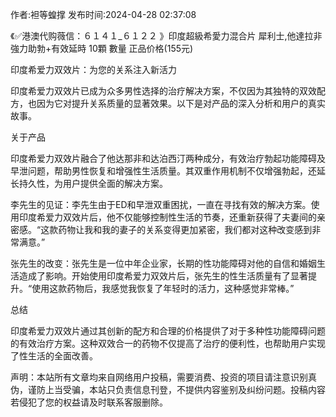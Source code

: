 <p>作者:袒等蝗撑 发布时间:2024-04-28 02:37:08</p>
<p>《✅港澳代购薇信：６１４１_６１２２ 》印度超級希愛力混合片 犀利士,他達拉非 強力助勃+有效延時 10顆 數量 正品价格(155元) </p>
									<p>印度希爱力双效片：为您的关系注入新活力</p><p></p><p>印度希爱力双效片已成为众多男性选择的治疗解决方案，不仅因为其独特的双效配方，也因为它对提升关系质量的显著效果。以下是对产品的深入分析和用户的真实故事。</p><p></p><p>关于产品</p><p></p><p>印度希爱力双效片融合了他达那非和达泊西汀两种成分，有效治疗勃起功能障碍及早泄问题，帮助男性恢复和增强性生活质量。其双重作用机制不仅增强勃起，还延长持久性，为用户提供全面的解决方案。</p><p>李先生的见证：李先生由于ED和早泄双重困扰，一直在寻找有效的解决方案。使用印度希爱力双效片后，他不仅能够控制性生活的节奏，还重新获得了夫妻间的亲密感。“这款药物让我和我的妻子的关系变得更加紧密，我们都对这种改变感到非常满意。”</p><p></p><p>张先生的改变：张先生是一位中年企业家，长期的性功能障碍对他的自信和婚姻生活造成了影响。开始使用印度希爱力双效片后，张先生的性生活质量有了显著提升。“使用这款药物后，我感觉我恢复了年轻时的活力，这种感觉非常棒。”</p><p>总结</p><p></p><p>印度希爱力双效片通过其创新的配方和合理的价格提供了对于多种性功能障碍问题的有效治疗方案。这种双效合一的药物不仅提高了治疗的便利性，也帮助用户实现了性生活的全面改善。</p>				声明：本站所有文章均来自网络用户投稿，需要消费、投资的项目请注意识别真伪，谨防上当受骗，本站只负责信息刊登，不提供内容鉴别及纠纷问题。投稿内容若侵犯了您的权益请及时联系客服删除。				
